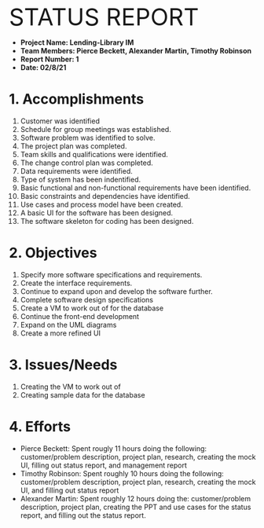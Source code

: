 <p><font size=18>STATUS REPORT</font></p>

+ **Project Name: Lending-Library IM**
+ **Team Members: Pierce Beckett, Alexander Martin, Timothy Robinson**
+ **Report Number: 1**
+ **Date: 02/8/21**

# 1. Accomplishments
1. Customer was identified
2. Schedule for group meetings was established.
3. Software problem was identified to solve.
4. The project plan was completed.
5. Team skills and qualifications were identified.
6. The change control plan was completed. 
7. Data requirements were identified.
8. Type of system has been indentified.
9. Basic functional and non-functional requirements have been identified.
10. Basic constraints and dependencies have identified.
11. Use cases and process model have been created.
12. A basic UI for the software has been designed.
13. The software skeleton for coding has been designed. 

# 2. Objectives
1. Specify more software specifications and requirements.
2. Create the interface requirements.
3. Continue to expand upon and develop the software further. 
4. Complete software design specifications
5. Create a VM to work out of for the database
6. Continue the front-end development
7. Expand on the UML diagrams
8. Create a more refined UI

# 3. Issues/Needs
1. Creating the VM to work out of
2. Creating sample data for the database

# 4. Efforts
+ Pierce Beckett: Spent rougly 11 hours doing the following: customer/problem description, project plan, research, creating the mock UI, filling out status report, and management report
+ Timothy Robinson: Spent roughly 10 hours doing the following: customer/problem description, project plan, research, creating the mock UI, and filling out status report
+ Alexander Martin: Spent roughly 12 hours doing the: customer/problem description, project plan, creating the PPT and use cases for the status report, and filling out the status report.
